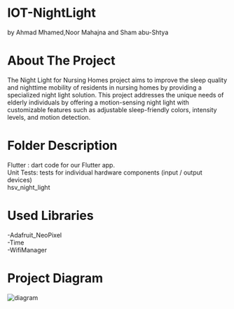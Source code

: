 # IOT-NightLight 
by Ahmad Mhamed,Noor Mahajna and Sham abu-Shtya
# About The Project
The Night Light for Nursing Homes project aims to improve the sleep quality and nighttime mobility of residents in nursing homes by providing a specialized night light solution. This project addresses the unique needs of elderly individuals by offering a motion-sensing night light with customizable features such as adjustable sleep-friendly colors, intensity levels, and motion detection.
# Folder Description
Flutter : dart code for our Flutter app.\
Unit Tests: tests for individual hardware components (input / output devices)\
hsv_night_light
# Used Libraries
-Adafruit_NeoPixel\
-Time\
-WifiManager
# Project Diagram
![diagram](https://github.com/MhamedAhmad/IOT-NightLight/assets/158752975/be8331c8-610c-4ad4-be84-3aa3df369528)


